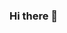 ### Hi there 👋

<!--
**RoadheroGB/RoadheroGB** is a ✨ _special_ ✨ repository because its `README.md` (this file) appears on your GitHub profile.

Here are some ideas to get you started:

- 🔭 I’m currently working on RoadHero AI Guide Web
- 🌱 I’m currently learning Docker
- 👯 I’m looking to collaborate on AI boost Amazon
- 🤔 I’m looking for help with developing AI APPlication on Amazon fast
-->
